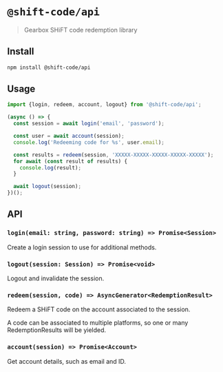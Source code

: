 # `@shift-code/api`

> Gearbox SHiFT code redemption library

## Install

```sh
npm install @shift-code/api
```

## Usage

```js
import {login, redeem, account, logout} from '@shift-code/api';

(async () => {
  const session = await login('email', 'password');

  const user = await account(session);
  console.log('Redeeming code for %s', user.email);

  const results = redeem(session, 'XXXXX-XXXXX-XXXXX-XXXXX-XXXXX');
  for await (const result of results) {
    console.log(result);
  }

  await logout(session);
})();
```

## API

### `login(email: string, password: string) => Promise<Session>`

Create a login session to use for additional methods.

### `logout(session: Session) => Promise<void>`

Logout and invalidate the session.

### `redeem(session, code) => AsyncGenerator<RedemptionResult>`

Redeem a SHiFT code on the account associated to the session.

A code can be associated to multiple platforms, so one or many RedemptionResults will be yielded.

### `account(session) => Promise<Account>`

Get account details, such as email and ID.
